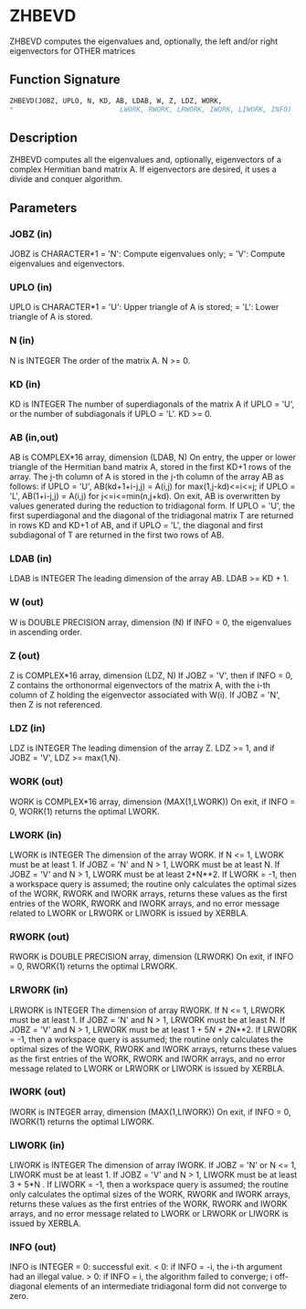 # ZHBEVD

ZHBEVD computes the eigenvalues and, optionally, the left and/or right eigenvectors for OTHER matrices

## Function Signature

```fortran
ZHBEVD(JOBZ, UPLO, N, KD, AB, LDAB, W, Z, LDZ, WORK,
*                          LWORK, RWORK, LRWORK, IWORK, LIWORK, INFO)
```

## Description


 ZHBEVD computes all the eigenvalues and, optionally, eigenvectors of
 a complex Hermitian band matrix A.  If eigenvectors are desired, it
 uses a divide and conquer algorithm.


## Parameters

### JOBZ (in)

JOBZ is CHARACTER*1 = 'N': Compute eigenvalues only; = 'V': Compute eigenvalues and eigenvectors.

### UPLO (in)

UPLO is CHARACTER*1 = 'U': Upper triangle of A is stored; = 'L': Lower triangle of A is stored.

### N (in)

N is INTEGER The order of the matrix A. N >= 0.

### KD (in)

KD is INTEGER The number of superdiagonals of the matrix A if UPLO = 'U', or the number of subdiagonals if UPLO = 'L'. KD >= 0.

### AB (in,out)

AB is COMPLEX*16 array, dimension (LDAB, N) On entry, the upper or lower triangle of the Hermitian band matrix A, stored in the first KD+1 rows of the array. The j-th column of A is stored in the j-th column of the array AB as follows: if UPLO = 'U', AB(kd+1+i-j,j) = A(i,j) for max(1,j-kd)<=i<=j; if UPLO = 'L', AB(1+i-j,j) = A(i,j) for j<=i<=min(n,j+kd). On exit, AB is overwritten by values generated during the reduction to tridiagonal form. If UPLO = 'U', the first superdiagonal and the diagonal of the tridiagonal matrix T are returned in rows KD and KD+1 of AB, and if UPLO = 'L', the diagonal and first subdiagonal of T are returned in the first two rows of AB.

### LDAB (in)

LDAB is INTEGER The leading dimension of the array AB. LDAB >= KD + 1.

### W (out)

W is DOUBLE PRECISION array, dimension (N) If INFO = 0, the eigenvalues in ascending order.

### Z (out)

Z is COMPLEX*16 array, dimension (LDZ, N) If JOBZ = 'V', then if INFO = 0, Z contains the orthonormal eigenvectors of the matrix A, with the i-th column of Z holding the eigenvector associated with W(i). If JOBZ = 'N', then Z is not referenced.

### LDZ (in)

LDZ is INTEGER The leading dimension of the array Z. LDZ >= 1, and if JOBZ = 'V', LDZ >= max(1,N).

### WORK (out)

WORK is COMPLEX*16 array, dimension (MAX(1,LWORK)) On exit, if INFO = 0, WORK(1) returns the optimal LWORK.

### LWORK (in)

LWORK is INTEGER The dimension of the array WORK. If N <= 1, LWORK must be at least 1. If JOBZ = 'N' and N > 1, LWORK must be at least N. If JOBZ = 'V' and N > 1, LWORK must be at least 2*N**2. If LWORK = -1, then a workspace query is assumed; the routine only calculates the optimal sizes of the WORK, RWORK and IWORK arrays, returns these values as the first entries of the WORK, RWORK and IWORK arrays, and no error message related to LWORK or LRWORK or LIWORK is issued by XERBLA.

### RWORK (out)

RWORK is DOUBLE PRECISION array, dimension (LRWORK) On exit, if INFO = 0, RWORK(1) returns the optimal LRWORK.

### LRWORK (in)

LRWORK is INTEGER The dimension of array RWORK. If N <= 1, LRWORK must be at least 1. If JOBZ = 'N' and N > 1, LRWORK must be at least N. If JOBZ = 'V' and N > 1, LRWORK must be at least 1 + 5*N + 2*N**2. If LRWORK = -1, then a workspace query is assumed; the routine only calculates the optimal sizes of the WORK, RWORK and IWORK arrays, returns these values as the first entries of the WORK, RWORK and IWORK arrays, and no error message related to LWORK or LRWORK or LIWORK is issued by XERBLA.

### IWORK (out)

IWORK is INTEGER array, dimension (MAX(1,LIWORK)) On exit, if INFO = 0, IWORK(1) returns the optimal LIWORK.

### LIWORK (in)

LIWORK is INTEGER The dimension of array IWORK. If JOBZ = 'N' or N <= 1, LIWORK must be at least 1. If JOBZ = 'V' and N > 1, LIWORK must be at least 3 + 5*N . If LIWORK = -1, then a workspace query is assumed; the routine only calculates the optimal sizes of the WORK, RWORK and IWORK arrays, returns these values as the first entries of the WORK, RWORK and IWORK arrays, and no error message related to LWORK or LRWORK or LIWORK is issued by XERBLA.

### INFO (out)

INFO is INTEGER = 0: successful exit. < 0: if INFO = -i, the i-th argument had an illegal value. > 0: if INFO = i, the algorithm failed to converge; i off-diagonal elements of an intermediate tridiagonal form did not converge to zero.

